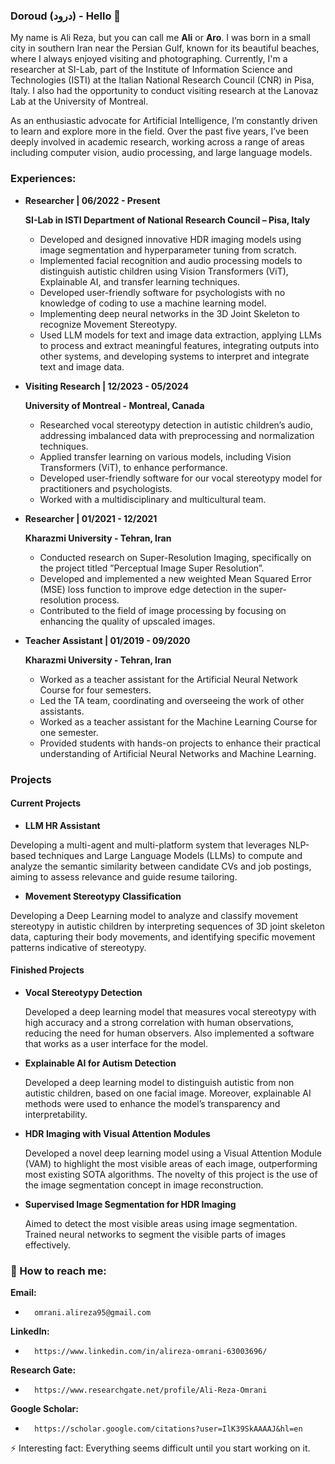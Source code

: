 ### Doroud (درود) - Hello 👋

My name is Ali Reza, but you can call me **Ali** or **Aro**. I was born in a small city in southern Iran near the Persian Gulf, known for its beautiful beaches, where I always enjoyed visiting and photographing. Currently, I'm a researcher at SI-Lab, part of the Institute of Information Science and Technologies (ISTI) at the Italian National Research Council (CNR) in Pisa, Italy. I also had the opportunity to conduct  visiting research at the Lanovaz Lab at the University of Montreal. 

As an enthusiastic advocate for Artificial Intelligence, I’m constantly driven to learn and explore more in the field. Over the past five years, I’ve been deeply involved in academic research, working across a range of areas including computer vision, audio processing, and large language models.

### Experiences:
* **Researcher | 06/2022 - Present**

  **SI-Lab in ISTI Department of National Research Council – Pisa, Italy**
  * Developed and designed innovative HDR imaging models using image segmentation and hyperparameter tuning from scratch.
  * Implemented facial recognition and audio processing models to distinguish autistic children using Vision Transformers (ViT), Explainable AI, and transfer learning techniques.
  * Developed user-friendly software for psychologists with no knowledge of coding to use a machine learning model.
  * Implementing deep neural networks in the 3D Joint Skeleton to recognize Movement Stereotypy.
  * Used LLM models for text and image data extraction, applying LLMs to process and extract meaningful features, integrating outputs into other systems, and developing systems to interpret and integrate text and image data.

* **Visiting Research | 12/2023 - 05/2024**

  **University of Montreal - Montreal, Canada**
  * Researched vocal stereotypy detection in autistic children’s audio, addressing imbalanced data with preprocessing and normalization techniques.
  * Applied transfer learning on various models, including Vision Transformers (ViT), to enhance performance.
  * Developed user-friendly software for our vocal stereotypy model for practitioners and psychologists.
  * Worked with a multidisciplinary and multicultural team.

* **Researcher | 01/2021 - 12/2021**

  **Kharazmi University - Tehran, Iran**
  * Conducted research on Super-Resolution Imaging, specifically on the project titled ”Perceptual Image Super Resolution”.
  * Developed and implemented a new weighted Mean Squared Error (MSE) loss function to improve edge detection in the super-resolution process.
  * Contributed to the field of image processing by focusing on enhancing the quality of upscaled images.
 
* **Teacher Assistant | 01/2019 - 09/2020**

  **Kharazmi University - Tehran, Iran**
  * Worked as a teacher assistant for the Artificial Neural Network Course for four semesters.
  * Led the TA team, coordinating and overseeing the work of other assistants.
  * Worked as a teacher assistant for the Machine Learning Course for one semester.
  * Provided students with hands-on projects to enhance their practical understanding of Artificial Neural Networks and Machine Learning.

### Projects
#### Current Projects
 * **LLM HR Assistant**
   
  Developing a multi-agent and multi-platform system that leverages NLP-based techniques and Large Language Models (LLMs) to compute and analyze the semantic similarity between candidate CVs and job postings, aiming to assess relevance and guide resume tailoring.
 * **Movement Stereotypy Classification**
   
  Developing a Deep Learning model to analyze and classify movement stereotypy in autistic children by interpreting sequences of 3D joint skeleton data, capturing their body movements, and identifying specific movement patterns indicative of stereotypy.

#### Finished Projects
* **Vocal Stereotypy Detection**
  
  Developed a deep learning model that measures vocal stereotypy with high accuracy and a strong correlation with human observations, reducing the need for human observers. Also implemented a software that works as a user interface for the model.
* **Explainable AI for Autism Detection**
  
  Developed a deep learning model to distinguish autistic from non autistic children, based on one facial image. Moreover, explainable AI methods were used to enhance the model’s transparency and interpretability.
* **HDR Imaging with Visual Attention Modules**
  
  Developed a novel deep learning model using a Visual Attention Module (VAM) to highlight the most visible areas of each image, outperforming most existing SOTA algorithms. The novelty of this project is the use of the image segmentation concept in image reconstruction.
* **Supervised Image Segmentation for HDR Imaging**
  
  Aimed to detect the most visible areas using image segmentation. Trained neural networks to segment the visible parts of images effectively.

### 📧 How to reach me: 
**Email:**
-       omrani.alireza95@gmail.com
**LinkedIn:**
-       https://www.linkedin.com/in/alireza-omrani-63003696/
**Research Gate:**
-       https://www.researchgate.net/profile/Ali-Reza-Omrani
**Google Scholar:**
-       https://scholar.google.com/citations?user=IlK39SkAAAAJ&hl=en

 ⚡ Interesting fact: Everything seems difficult until you start working on it.

<!--
**AlirezaOmrani95/AlirezaOmrani95** is a ✨ _special_ ✨ repository because its `README.md` (this file) appears on your GitHub profile.


Here are some ideas to get you started:
- 🌱 I’m currently learning ...
- 🤔 I’m looking for help with ...
- 😄 Pronouns: ...
- 👯 I’m looking to collaborate on ...
- 💬 Ask me about ...
-->
